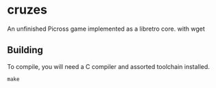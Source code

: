 # cruzes
An unfinished Picross game implemented as a libretro core.
with wget

## Building
To compile, you will need a C compiler and assorted toolchain installed.

	make
